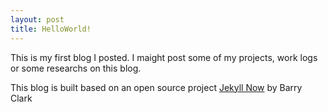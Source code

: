 ```yaml
---
layout: post
title: HelloWorld!
---
```


This is my first blog I posted. I maight post some of my projects, work logs or some researchs on this blog. 

This blog is built based on an open source project [Jekyll Now](https://github.com/barryclark/jekyll-now "Jekyll Now") by Barry Clark
